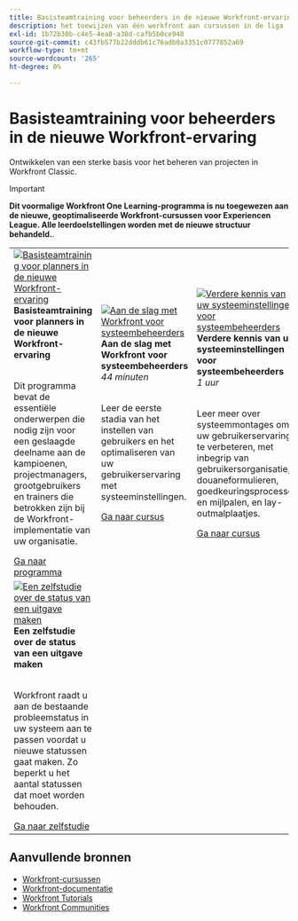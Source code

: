 ```yaml
---
title: Basisteamtraining voor beheerders in de nieuwe Workfront-ervaring
description: het toewijzen van één werkfront aan cursussen in de liga
exl-id: 1b72b30b-c4e5-4ea8-a38d-cafb5b0ce948
source-git-commit: c43fb577b22dddb61c76adb0a3351c0777852a69
workflow-type: tm+mt
source-wordcount: '265'
ht-degree: 0%

---
```


# Basisteamtraining voor beheerders in de nieuwe Workfront-ervaring

Ontwikkelen van een sterke basis voor het beheren van projecten in Workfront Classic.

>[!IMPORTANT]
>
>**Dit voormalige Workfront One Learning-programma is nu toegewezen aan de nieuwe, geoptimaliseerde Workfront-cursussen voor Experiencen League.  Alle leerdoelstellingen worden met de nieuwe structuur behandeld.**.

<table>
  <tr>
   <td>
      <a href="https://experienceleague.adobe.com/docs/workfront-course-map/using/learning-programs/core-team-training-program-for-planners.html?lang=en">
      <img alt="Basisteamtraining voor planners in de nieuwe Workfront-ervaring" src="https://cdn.experienceleague.adobe.com/thumb/get-started-with-workfront-for-planners.png"/>
      </a>
      <div>
         <strong>Basisteamtraining voor planners in de nieuwe Workfront-ervaring</strong></a>         
      </div>
      <p>
        <br/>
         Dit programma bevat de essentiële onderwerpen die nodig zijn voor een geslaagde deelname aan de kampioenen, projectmanagers, grootgebruikers en trainers die betrokken zijn bij de Workfront-implementatie van uw organisatie.
      </p>
      <a  rel="noreferrer" target="_blank" href="https://experienceleague.adobe.com/docs/workfront-course-map/using/learning-programs/core-team-training-program-for-planners.html?lang=en" class="spectrum-Button spectrum-Button--primary spectrum-Button--sizeM">
      <span class="spectrum-Button-label has-no-wrap has-text-weight-bold">Ga naar programma</span>
      </a>
   </td>   
   <td>
      <a href="https://experienceleague.adobe.com/?recommended=Workfront-A-1-2022.1.admin">
      <img alt="Aan de slag met Workfront voor systeembeheerders" src="https://cdn.experienceleague.adobe.com/thumb/create-custom-reports-and-dashboards.png"/>
      </a>
      <div>
         <strong>Aan de slag met Workfront voor systeembeheerders</strong></a>
         <br/><em>44 minuten</em>
      </div>
      <p>
        <br/>
         Leer de eerste stadia van het instellen van gebruikers en het optimaliseren van uw gebruikerservaring met systeeminstellingen.
      </p>
      <a  rel="noreferrer" target="_blank" href="https://experienceleague.adobe.com/?recommended=Workfront-A-1-2022.1.admin" class="spectrum-Button spectrum-Button--primary spectrum-Button--sizeM">
      <span class="spectrum-Button-label has-no-wrap has-text-weight-bold">Ga naar cursus</span>
      </a>
   </td>
    <td>
      <a href="https://experienceleague.adobe.com/?recommended=Workfront-A-1-2022.2.admin">
      <img alt="Verdere kennis van uw systeeminstellingen voor systeembeheerders" src="https://cdn.experienceleague.adobe.com/thumb/further-your-system-settings-knowledge-for-system-administrators.png"/>
      </a>
      <div>
         <strong>Verdere kennis van uw systeeminstellingen voor systeembeheerders</strong></a>
         <br/><em>1 uur</em>
      </div>
      <p>
        <br/>
         Leer meer over systeemmontages om uw gebruikerservaring te verbeteren, met inbegrip van gebruikersorganisatie, douaneformulieren, goedkeuringsprocessen en mijlpalen, en lay-outmalplaatjes.
      </p>
      <a  rel="noreferrer" target="_blank" href="https://experienceleague.adobe.com/?recommended=Workfront-A-1-2022.2.admin" class="spectrum-Button spectrum-Button--primary spectrum-Button--sizeM">
      <span class="spectrum-Button-label has-no-wrap has-text-weight-bold">Ga naar cursus</span>
      </a>
   </td>
  </tr>
    <tr>
   <td>
      <a href="https://experienceleague.adobe.com/docs/workfront-learn/tutorials-workfront/administration-and-setup/configure-system-defaults/create-an-issue-status.html?lang=en">
      <img alt="Een zelfstudie over de status van een uitgave maken" src="https://cdn.experienceleague.adobe.com/thumb/docs-workfront.png"/>
      </a>
      <div>
         <strong>Een zelfstudie over de status van een uitgave maken</strong></a>
      </div>
      <p>
        <br/>
         Workfront raadt u aan de bestaande probleemstatus in uw systeem aan te passen voordat u nieuwe statussen gaat maken. Zo beperkt u het aantal statussen dat moet worden behouden.
      </p>
      <a  rel="noreferrer" target="_blank" href="https://experienceleague.adobe.com/docs/workfront-learn/tutorials-workfront/administration-and-setup/configure-system-defaults/create-an-issue-status.html?lang=en" class="spectrum-Button spectrum-Button--primary spectrum-Button--sizeM">
      <span class="spectrum-Button-label has-no-wrap has-text-weight-bold">Ga naar zelfstudie</span>
      </a>
   </td>   
  </tr>
</table>

## Aanvullende bronnen

* [Workfront-cursussen](https://experienceleague.adobe.com/?lang=en&amp;Solution=Workfront#courses)
* [Workfront-documentatie](https://experienceleague.adobe.com/docs/workfront.html)
* [Workfront Tutorials](https://experienceleague.adobe.com/docs/workfront-learn/tutorials-workfront/home.html)
* [Workfront Communities](https://experienceleaguecommunities.adobe.com/t5/workfront/ct-p/workfront)

